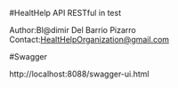 #HealtHelp API RESTful in test

Author:Bl@dimir Del Barrio Pizarro
Contact:HealtHelpOrganization@gmail.com


#Swagger

http://localhost:8088/swagger-ui.html


